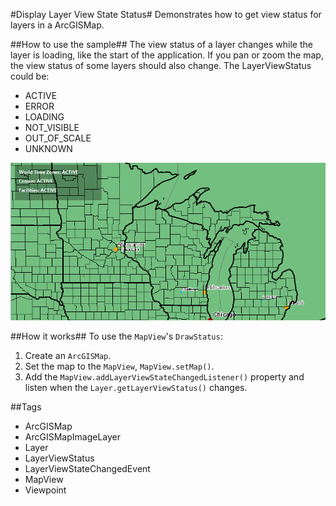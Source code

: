 #Display Layer View State Status#
Demonstrates how to get view status for layers in a ArcGISMap. 

##How to use the sample##
The view status of a layer changes while the layer is loading, like the start of the application. If you pan or zoom the map, the view status of some layers should also change. 
The LayerViewStatus could be:
- ACTIVE
- ERROR
- LOADING
- NOT_VISIBLE
- OUT_OF_SCALE
- UNKNOWN

![](DisplayLayerViewStateStatus.png)

##How it works##
To use the `MapView`'s `DrawStatus`:

1. Create an `ArcGISMap`. 
2. Set the map to the `MapView`, `MapView.setMap()`. 
3. Add the `MapView.addLayerViewStateChangedListener()` property and listen when the `Layer.getLayerViewStatus()` changes.

##Tags
- ArcGISMap
- ArcGISMapImageLayer
- Layer
- LayerViewStatus 
- LayerViewStateChangedEvent
- MapView
- Viewpoint
